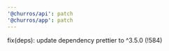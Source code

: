 ```yaml
---
'@churros/api': patch
'@churros/app': patch
---
```


fix(deps): update dependency prettier to ^3.5.0 (!584)
